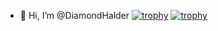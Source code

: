 - 👋 Hi, I’m @DiamondHalder
[![trophy](https://github-profile-trophy.vercel.app/?username=DiamondHalder&theme=default)](https://github.com/ryo-ma/github-profile-trophy)
[![trophy](https://github-profile-trophy.vercel.app/?username=DiamondHalder&theme=darkhub&row=1&column=6)](https://github.com/ryo-ma/github-profile-trophy)



<!---
DiamondHalder/DiamondHalder is a ✨ special ✨ repository because its `README.md` (this file) appears on your GitHub profile.
You can click the Preview link to take a look at your changes.
--->
